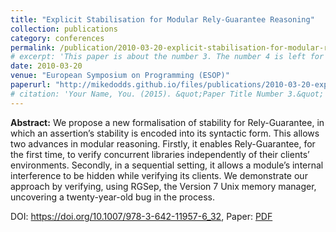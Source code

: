 ```yaml
---
title: "Explicit Stabilisation for Modular Rely-Guarantee Reasoning"
collection: publications
category: conferences
permalink: /publication/2010-03-20-explicit-stabilisation-for-modular-rg
# excerpt: 'This paper is about the number 3. The number 4 is left for future work.'
date: 2010-03-20
venue: "European Symposium on Programming (ESOP)"
paperurl: "http://mikedodds.github.io/files/publications/2010-03-20-explicit-stabilisation-for-modular-rg.pdf"
# citation: 'Your Name, You. (2015). &quot;Paper Title Number 3.&quot; <i>Journal 1</i>. 1(3).'
---
```


**Abstract:** We propose a new formalisation of stability for Rely-Guarantee, in which an assertion’s stability is encoded into its syntactic form. This allows two advances in modular reasoning. Firstly, it enables Rely-Guarantee, for the first time, to verify concurrent libraries independently of their clients’ environments. Secondly, in a sequential setting, it allows a module’s internal interference to be hidden while verifying its clients. We demonstrate our approach by verifying, using RGSep, the Version 7 Unix memory manager, uncovering a twenty-year-old bug in the process.

DOI: <https://doi.org/10.1007/978-3-642-11957-6_32>, Paper: [PDF](http://mikedodds.github.io/files/publications/2010-03-20-explicit-stabilisation-for-modular-rg.pdf)